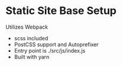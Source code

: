 # Static Site Base Setup

Utilizes Webpack
* scss included
* PostCSS support and Autoprefixer
* Entry point is ./src/js/index.js
* Built with yarn